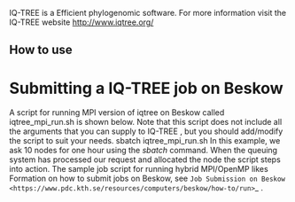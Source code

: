 IQ-TREE is a Efficient phylogenomic software.
For more information visit the IQ-TREE website
http://www.iqtree.org/


## How to use


# Submitting a IQ-TREE job on Beskow
A script for running MPI version of iqtree on Beskow called iqtree_mpi_run.sh is shown below.
Note that this script does not include all the arguments that you can supply to IQ-TREE , but you should add/modify the script to suit your needs.
sbatch iqtree_mpi_run.sh
In this example, we ask 10 nodes for one hour using the *sbatch* command. When the queuing system has processed our request and allocated the node the script steps into action.
The sample job script for running hybrid MPI/OpenMP likes
Formation on how to submit jobs on Beskow, see `Job Submission on Beskow <https://www.pdc.kth.se/resources/computers/beskow/how-to/run>`_ .
